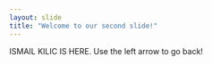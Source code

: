 ```yaml
---
layout: slide
title: "Welcome to our second slide!"
---
```

ISMAIL KILIC IS HERE.
Use the left arrow to go back!
